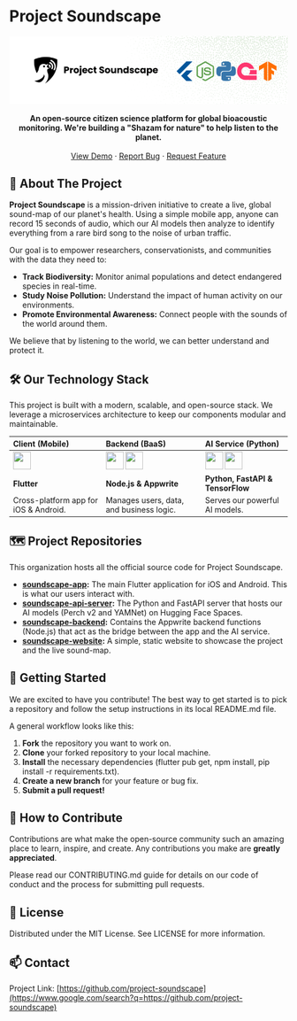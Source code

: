 # **Project Soundscape**

<p align="center">
<img src="https://github.com/project-soundscape/.github/blob/main/profile/soundscape.png?raw=true" alt="Project Soundscape Banner">
</p>

<p align="center">
<strong>An open-source citizen science platform for global bioacoustic monitoring. We're building a "Shazam for nature" to help listen to the planet.</strong>
<br />
<br />
<a href="#">View Demo</a>
·
<a href="#">Report Bug</a>
·
<a href="#">Request Feature</a>
</p>

## **🌳 About The Project**

**Project Soundscape** is a mission-driven initiative to create a live, global sound-map of our planet's health. Using a simple mobile app, anyone can record 15 seconds of audio, which our AI models then analyze to identify everything from a rare bird song to the noise of urban traffic.

Our goal is to empower researchers, conservationists, and communities with the data they need to:

* **Track Biodiversity:** Monitor animal populations and detect endangered species in real-time.  
* **Study Noise Pollution:** Understand the impact of human activity on our environments.  
* **Promote Environmental Awareness:** Connect people with the sounds of the world around them.

We believe that by listening to the world, we can better understand and protect it.

## **🛠️ Our Technology Stack**

This project is built with a modern, scalable, and open-source stack. We leverage a microservices architecture to keep our components modular and maintainable.

| Client (Mobile) | Backend (BaaS) | AI Service (Python) |
| :---- | :---- | :---- |
|<img height="32" width="32" src="https://cdn.simpleicons.org/flutter" />| <img height="32" width="32" src="https://cdn.simpleicons.org/nodedotjs" /> <img height="32" width="32" src="https://cdn.simpleicons.org/appwrite" /> | <img height="32" width="32" src="https://cdn.simpleicons.org/python" /> <img height="32" width="32" src="https://cdn.simpleicons.org/tensorflow" /> |
| **Flutter** | **Node.js & Appwrite** | **Python, FastAPI & TensorFlow** |
| Cross-platform app for iOS & Android. | Manages users, data, and business logic. | Serves our powerful AI models. |

## **🗺️ Project Repositories**

This organization hosts all the official source code for Project Soundscape.

* [**soundscape-app**](https://www.google.com/search?q=pro26.in)**:** The main Flutter application for iOS and Android. This is what our users interact with.  
* [**soundscape-api-server**](https://www.google.com/search?q=pro26.in)**:** The Python and FastAPI server that hosts our AI models (Perch v2 and YAMNet) on Hugging Face Spaces.  
* [**soundscape-backend**](https://www.google.com/search?q=pro26.in)**:** Contains the Appwrite backend functions (Node.js) that act as the bridge between the app and the AI service.  
* [**soundscape-website**](https://www.google.com/search?q=pro26.in)**:** A simple, static website to showcase the project and the live sound-map.

## **🚀 Getting Started**

We are excited to have you contribute\! The best way to get started is to pick a repository and follow the setup instructions in its local README.md file.

A general workflow looks like this:

1. **Fork** the repository you want to work on.  
2. **Clone** your forked repository to your local machine.  
3. **Install** the necessary dependencies (flutter pub get, npm install, pip install \-r requirements.txt).  
4. **Create a new branch** for your feature or bug fix.  
5. **Submit a pull request\!**

## **🤝 How to Contribute**

Contributions are what make the open-source community such an amazing place to learn, inspire, and create. Any contributions you make are **greatly appreciated**.

Please read our CONTRIBUTING.md guide for details on our code of conduct and the process for submitting pull requests.

## **📜 License**

Distributed under the MIT License. See LICENSE for more information.

## **📫 Contact**


Project Link: [https://github.com/project-soundscape](https://www.google.com/search?q=https://github.com/project-soundscape)
